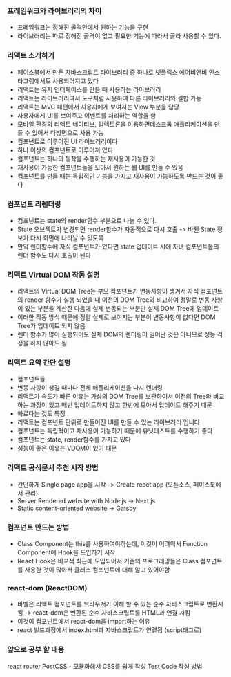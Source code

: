 ### 프레임워크와 라이브러리의 차이

- 프레임워크는 정해진 골격안에서 원하는 기능을 구현
- 라이브러리는 따로 정해진 골격이 없고 필요한 기능에 따라서 골라 사용할 수 있다.

### 리액트 소개하기

- 페이스북에서 만든 자바스크립트 라이브러리 중 하나로 넷플릭스 에어비앤비 인스타그램에서도 사용되어지고 있다
- 리액트는 유저 인터페이스를 만들 때 사용하는 라이브러리
- 리액트는 라이브러리여서 도구처럼 사용하여 다른 라이브러리와 결합 가능
- 리액트는 MVC 패턴에서 사용자에게 보여지는 View 부분을 담당
- 사용자에게 UI를 보여주고 이벤트를 처리하는 역할을 함
- 모바일 환경의 리액트 네이티브, 일렉트론을 이용하면데스크톱 애플리케이션을 만들 수 있어서 다방면으로 사용 가능
- 컴포넌트로 이루어진 UI 라이브러리이다
- 하나 이상의 컴포넌트로 이루어져 있다
- 컴포넌트는 하나의 동작을 수행하는 재사용이 가능한 것
- 재사용이 가능한 컴포넌트들을 모아서 원하는 웹 UI를 만들 수 있음
- 컴포넌트를 만들 때는 독립적인 기능을 가지고 재사용이 가능하도록 만드는 것이 좋다

### 컴포넌트 리렌더링

- 컴포넌트는 state와 render함수 부분으로 나눌 수 있다.
- State 오브젝트가 변경되면 render함수가 자동적으로 다시 호출 -> 바뀐 State 정보가 다시 화면에 나타날 수 있도록
- 만약 렌더함수에 자식 컴포넌트가 있다면 state 업데이트 시에 자녀 컴포넌트들의 렌더 함수도 다시 호출이 된다

### 리액트 Virtual DOM 작동 설명

- 리액트의 Virtual DOM Tree는 부모 컴포넌트가 변동사항이 생겨서 자식 컴포넌트의 render 함수가 실행 되었을 때 이전의 DOM Tree와 비교하여 정말로 변동 사항이 있는 부분을 계산한 다음에 실제 변동되는 부분만 실제 DOM Tree에 업데이트
- 이러한 작동 방식 때문에 정말 실제로 보여지는 부분이 변동사항이 없다면 DOM Tree가 업데이트 되지 않음
- 렌더 함수가 많이 실행되어도 실제 DOM의 렌더링이 일어난 것은 아니므로 성능 걱정을 하지 않아도 됨

### 리액트 요약 간단 설명

- 컴포넌트들
- 변동 사항이 생길 때마다 전체 애플리케이션을 다시 렌더링
- 리액트가 속도가 빠른 이유는 가상의 DOM Tree를 보관하여서 이전의 Tree와 비교하는 과정이 있고 매번 업데이트하지 않고 한번에 모아서 업데이트 해주기 때문
- 빠르다는 것도 특징
- 리액트는 컴포넌트 단위로 만들어진 UI를 만들 수 있는 라이브러리 입니다
- 컴포넌트는 독립적이고 재사용이 가능하기 때문에 유닛테스트를 수행하기 좋다
- 컴포넌트는 state, render함수를 가지고 있다
- 성능이 좋은 이유는 VDOM이 있기 때문

### 리액트 공식문서 추천 시작 방법

- 간단하게 Single page app을 시작 -> Create react app (오픈소스, 페이스북에서 관리)
- Server Rendered website with Node.js -> Next.js
- Static content-oriented website -> Gatsby

### 컴포넌트 만드는 방법
- Class Component는 this를 사용하여야하는데, 이것이 어려워서 Function Component에 Hook을 도입하기 시작
- React Hook은 비교적 최근에 도입되어서 기존의 프로그래밍들은 Class 컴포넌트를 사용한 것이 많아서 클래스 컴포넌트에 대해 알고 있어야함

### react-dom (ReactDOM)
- 바벨은 리액트 컴포넌트를 브라우저가 이해 할 수 있는 순수 자바스크립트로 변환시킴 -> react-dom은 변환된 순수 자바스크립트를 HTML과 연결 시킴
- 이것이 컴포넌트에서 react-dom을 import하는 이유
- react 빌드과정에서 index.html과 자바스크립트가 연결됨 (script태그로)

### 앞으로 공부 할 내용

react router
PostCSS - 모듈화해서 CSS를 쉽게 작성
Test Code 작성 방법
